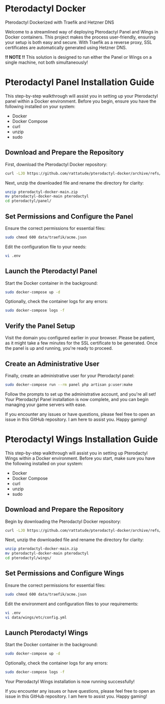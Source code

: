 # Pterodactyl Docker

Pterodactyl Dockerized with Traefik and Hetzner DNS

Welcome to a streamlined way of deploying Pterodactyl Panel and Wings in Docker containers. This project makes the process user-friendly, ensuring your setup is both easy and secure. With Traefik as a reverse proxy, SSL certificates are automatically generated using Hetzner DNS.

**!! NOTE !!** This solution is designed to run either the Panel or Wings on a single machine, not both simultaneously!

# Pterodactyl Panel Installation Guide

This step-by-step walkthrough will assist you in setting up your Pterodactyl panel within a Docker environment. Before you begin, ensure you have the following installed on your system:

- Docker
- Docker Compose
- curl
- unzip
- sudo

## Download and Prepare the Repository

First, download the Pterodactyl Docker repository:

```bash
curl -LJO https://github.com/rattatude/pterodactyl-docker/archive/refs/heads/main.zip
```

Next, unzip the downloaded file and rename the directory for clarity:

```bash
unzip pterodactyl-docker-main.zip
mv pterodactyl-docker-main pterodactyl
cd pterodactyl/panel/
```

## Set Permissions and Configure the Panel

Ensure the correct permissions for essential files:

```bash
sudo chmod 600 data/traefik/acme.json
```

Edit the configuration file to your needs:

```bash
vi .env
```

## Launch the Pterodactyl Panel

Start the Docker container in the background:

```bash
sudo docker-compose up -d
```

Optionally, check the container logs for any errors:

```bash
sudo docker-compose logs -f
```

## Verify the Panel Setup

Visit the domain you configured earlier in your browser. Please be patient, as it might take a few minutes for the SSL certificate to be generated. Once the panel is up and running, you're ready to proceed.

## Create an Administrative User

Finally, create an administrative user for your Pterodactyl panel:

```bash
sudo docker-compose run --rm panel php artisan p:user:make
```

Follow the prompts to set up the administrative account, and you're all set! Your Pterodactyl Panel installation is now complete, and you can begin managing your game servers with ease.

If you encounter any issues or have questions, please feel free to open an issue in this GitHub repository. I am here to assist you. Happy gaming!

# Pterodactyl Wings Installation Guide

This step-by-step walkthrough will assist you in setting up Pterodactyl Wings within a Docker environment. Before you start, make sure you have the following installed on your system:

- Docker
- Docker Compose
- curl
- unzip
- sudo

## Download and Prepare the Repository

Begin by downloading the Pterodactyl Docker repository:

```bash
curl -LJO https://github.com/rattatude/pterodactyl-docker/archive/refs/heads/main.zip
```

Next, unzip the downloaded file and rename the directory for clarity:

```bash
unzip pterodactyl-docker-main.zip
mv pterodactyl-docker-main pterodactyl
cd pterodactyl/wings/
```

## Set Permissions and Configure Wings

Ensure the correct permissions for essential files:

```bash
sudo chmod 600 data/traefik/acme.json
```

Edit the environment and configuration files to your requirements:

```bash
vi .env
vi data/wings/etc/config.yml
```

## Launch Pterodactyl Wings

Start the Docker container in the background:

```bash
sudo docker-compose up -d
```

Optionally, check the container logs for any errors:

```bash
sudo docker-compose logs -f
```

Your Pterodactyl Wings installation is now running successfully!

If you encounter any issues or have questions, please feel free to open an issue in this GitHub repository. I am here to assist you. Happy gaming!

